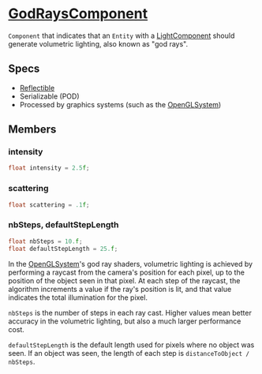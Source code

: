 # [GodRaysComponent](GodRaysComponent.hpp)

`Component` that indicates that an `Entity` with a [LightComponent](LightComponent.md) should generate volumetric lighting, also known as "god rays".

## Specs

* [Reflectible](https://github.com/phiste/putils/blob/master/reflection.md)
* Serializable (POD)
* Processed by graphics systems (such as the [OpenGLSystem](../../systems/opengl/OpenGLSystem.md))

## Members

### intensity

```cpp
float intensity = 2.5f;
```

### scattering

```cpp
float scattering = .1f;
```

### nbSteps, defaultStepLength

```cpp
float nbSteps = 10.f;
float defaultStepLength = 25.f;
```

In the [OpenGLSystem](../../systems/opengl/OpenGLSystem.md)'s god ray shaders, volumetric lighting is achieved by performing a raycast from the camera's position for each pixel, up to the position of the object seen in that pixel. At each step of the raycast, the algorithm increments a value if the ray's position is lit, and that value indicates the total illumination for the pixel.

`nbSteps` is the number of steps in each ray cast. Higher values mean better accuracy in the volumetric lighting, but also a much larger performance cost.

`defaultStepLength` is the default length used for pixels where no object was seen. If an object was seen, the length of each step is `distanceToObject / nbSteps`.